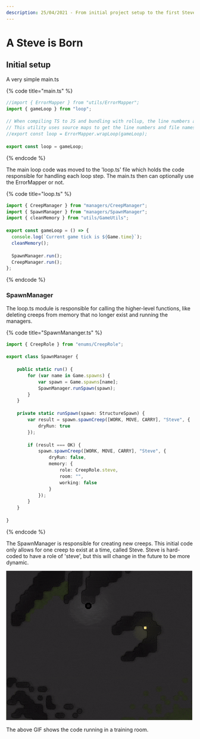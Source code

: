 ```yaml
---
description: 25/04/2021 - From initial project setup to the first Steve being born
---
```


# A Steve is Born

## Initial setup

A very simple main.ts

{% code title="main.ts" %}
```typescript
//import { ErrorMapper } from "utils/ErrorMapper";
import { gameLoop } from "loop";

// When compiling TS to JS and bundling with rollup, the line numbers and file names in error messages change
// This utility uses source maps to get the line numbers and file names of the original, TS source code
//export const loop = ErrorMapper.wrapLoop(gameLoop);

export const loop = gameLoop;
```
{% endcode %}

The main loop code was moved to the 'loop.ts' file which holds the code responsible for handling each loop step. The main.ts then can optionally use the ErrorMapper or not.

{% code title="loop.ts" %}
```typescript
import { CreepManager } from "managers/CreepManager";
import { SpawnManager } from "managers/SpawnManager";
import { cleanMemory } from "utils/GameUtils";

export const gameLoop = () => {
  console.log(`Current game tick is ${Game.time}`);
  cleanMemory();

  SpawnManager.run();
  CreepManager.run();
};

```
{% endcode %}

### SpawnManager

The loop.ts module is responsible for calling the higher-level functions, like deleting creeps from memory that no longer exist and running the managers.

{% code title="SpawnMananger.ts" %}
```typescript
import { CreepRole } from "enums/CreepRole";

export class SpawnManager {

    public static run() {
        for (var name in Game.spawns) {
            var spawn = Game.spawns[name];
            SpawnManager.runSpawn(spawn);
        }
    }

    private static runSpawn(spawn: StructureSpawn) {
        var result = spawn.spawnCreep([WORK, MOVE, CARRY], "Steve", {
            dryRun: true
        });

        if (result === OK) {
            spawn.spawnCreep([WORK, MOVE, CARRY], "Steve", {
                dryRun: false,
                memory: {
                    role: CreepRole.steve,
                    room: "",
                    working: false
                }
            });
        }
    }

}

```
{% endcode %}

The SpawnManager is responsible for creating new creeps. This initial code only allows for one creep to exist at a time, called Steve. Steve is hard-coded to have a role of 'steve', but this will change in the future to be more dynamic.

![A Steve is Born](../.gitbook/assets/a-steve-is-born.gif)

The above GIF shows the code running in a training room. 



